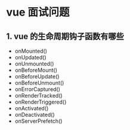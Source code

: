 # vue 面试问题

## 1. vue 的生命周期钩子函数有哪些

- onMounted()
- onUpdated()
- onUnmounted()
- onBeforeMount()
- onBeforeUpdate()
- onBeforeUnmount()
- onErrorCaptured()
- onRenderTracked()
- onRenderTriggered()
- onActivated()
- onDeactivated()
- onServerPrefetch()
